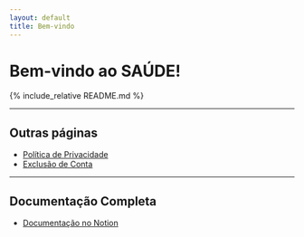 ```yaml
---
layout: default
title: Bem-vindo
---
```


# Bem-vindo ao SAÚDE!

{% include_relative README.md %}

---

## Outras páginas

- [Política de Privacidade](docs/privacy-policy.html)
- [Exclusão de Conta](docs/account-deletion.html)

---

## Documentação Completa

- [Documentação no Notion](https://www.notion.so/Guia-de-Continuidade-do-Projeto-SA-DE-2233d3fd29de80a1823acf44acaeb9f2?source=copy_link)